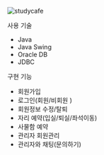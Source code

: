 ![studycafe](https://user-images.githubusercontent.com/87554077/127770795-75cfbcff-551b-4648-bad1-ca88a9bcb30a.png)

사용 기술
* Java
* Java Swing
* Oracle DB
* JDBC

구현 기능
* 회원가입
* 로그인(회원/비회원 )
* 회원정보 수정/탈퇴
* 자리 예약(입실/퇴실/좌석이동)
* 사물함 예약
* 관리자 회원관리
* 관리자와 채팅(문의하기)
